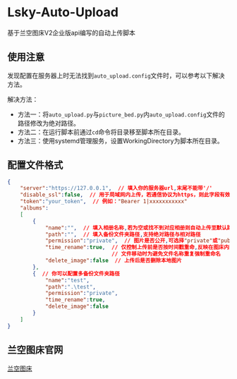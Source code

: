 # Lsky-Auto-Upload

基于兰空图床V2企业版api编写的自动上传脚本

## 使用注意

发现配置在服务器上时无法找到`auto_upload.config`文件时，可以参考以下解决方法。

解决方法：

* 方法一：将`auto_upload.py`与`picture_bed.py`内`auto_upload.config`文件的路径修改为绝对路径。
* 方法二：在运行脚本前通过`cd`命令将目录移至脚本所在目录。
* 方法三：使用systemd管理服务，设置WorkingDirectory为脚本所在目录。

## 配置文件格式

```json
{
    "server":"https://127.0.0.1",  // 填入你的服务器url,末尾不能带'/'
    "disable_ssl":false,  // 用于局域网内上传，若通信协议为https，则此字段有效
    "token":"your_token",  // 例如："Bearer 1|xxxxxxxxxxx"
    "albums":
    [
        {
            "name":"",  // 填入相册名称,若为空或找不到对应相册则自动上传至默认路径
            "path":"",  // 填入备份文件夹路径,支持绝对路径与相对路径
            "permission":"private",  // 图片是否公开,可选择"private"或"public"
            "time_rename":true,  // 仅控制上传前是否按时间戳重命,反映在图床内图片名称
            					 // 文件移动时为避免文件名称重复强制重命名 
            "delete_image":false  // 上传后是否删除本地图片
        },
        {  // 你可以配置多备份文件夹路径
            "name":"test",
            "path":".\test",
            "permission":"private",
            "time_rename":true,
            "delete_image":false
        }
    ]
}
```

## 兰空图床官网

[兰空图床](https://www.lsky.pro/)
